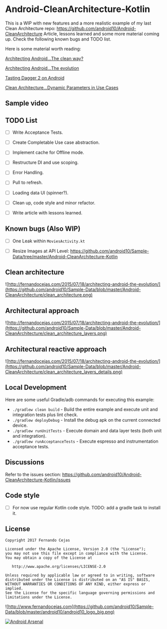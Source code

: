 # Android-CleanArchitecture-Kotlin
This is a WIP with new features and a more realistic example of my last Clean Architecture repo: https://github.com/android10/Android-CleanArchitecture 
Article, lessons learned and some more material coming up. Check the following known bugs and TODO list. 

Here is some material worth reading:

[Architecting Android…The clean way?](http://fernandocejas.com/2014/09/03/architecting-android-the-clean-way/)

[Architecting Android…The evolution](http://fernandocejas.com/2015/07/18/architecting-android-the-evolution/)

[Tasting Dagger 2 on Android](http://fernandocejas.com/2015/04/11/tasting-dagger-2-on-android/)

[Clean Architecture…Dynamic Parameters in Use Cases](http://fernandocejas.com/2016/12/24/clean-architecture-dynamic-parameters-in-use-cases/)

## Sample video


## TODO List
- [ ] Write Acceptance Tests.
- [ ] Create Completable Use case abstraction.
- [ ] Implement cache for Offline mode.
- [ ] Restructure DI and use scoping. 
- [ ] Error Handling. 
- [ ] Pull to refresh.
- [ ] Loading data UI (spinner?).
- [ ] Clean up, code style and minor refactor.
- [ ] Write article with lessons learned. 


## Known bugs (Also WIP)
- [ ] One Leak within ```MoviesActivity.kt```
- [ ] Resize Images at API Level: https://github.com/android10/Sample-Data/tree/master/Android-CleanArchitecture-Kotlin


## Clean architecture
![http://fernandocejas.com/2015/07/18/architecting-android-the-evolution/](https://github.com/android10/Sample-Data/blob/master/Android-CleanArchitecture/clean_architecture.png)

## Architectural approach
![http://fernandocejas.com/2015/07/18/architecting-android-the-evolution/](https://github.com/android10/Sample-Data/blob/master/Android-CleanArchitecture/clean_architecture_layers.png)

## Architectural reactive approach
![http://fernandocejas.com/2015/07/18/architecting-android-the-evolution/](https://github.com/android10/Sample-Data/blob/master/Android-CleanArchitecture/clean_architecture_layers_details.png)


## Local Development
Here are some useful Gradle/adb commands for executing this example:

 * `./gradlew clean build` - Build the entire example and execute unit and integration tests plus lint check.
 * `./gradlew deployDebug` - Install the debug apk on the current connected device.
 * `./gradlew runUnitTests` - Execute domain and data layer tests (both unit and integration).
 * `./gradlew runAcceptanceTests` - Execute espresso and instrumentation acceptance tests.
 
## Discussions
Refer to the issues section: https://github.com/android10/Android-CleanArchitecture-Kotlin/issues
 
## Code style
- [ ] For now use regular Kotlin code style. TODO: add a gradle task to install it. 

## License

    Copyright 2017 Fernando Cejas

    Licensed under the Apache License, Version 2.0 (the "License");
    you may not use this file except in compliance with the License.
    You may obtain a copy of the License at

       http://www.apache.org/licenses/LICENSE-2.0

    Unless required by applicable law or agreed to in writing, software
    distributed under the License is distributed on an "AS IS" BASIS,
    WITHOUT WARRANTIES OR CONDITIONS OF ANY KIND, either express or implied.
    See the License for the specific language governing permissions and
    limitations under the License.


![http://www.fernandocejas.com](https://github.com/android10/Sample-Data/blob/master/android10/android10_logo_big.png)

[![Android Arsenal](https://img.shields.io/badge/Android%20Arsenal-Android--CleanArchitecture-brightgreen.svg?style=flat)](https://android-arsenal.com/details/3/909)
